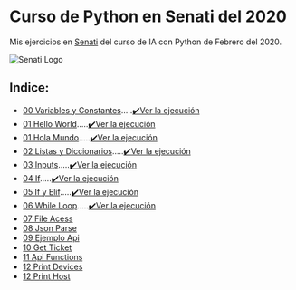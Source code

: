# Curso de Python en Senati del 2020
Mis ejercicios en [Senati](https://www.senati.edu.pe) del curso de IA con Python de Febrero del 2020.

![Senati Logo](https://logosave.com/images/large/common/02/senati-vector-logo-download-free.png)

## Indice:
- [00 Variables y Constantes](./00_constante_variables.py).....[✔️Ver la ejecución]()
- [01 Hello World](./01_hellow_world.py).....[✔️Ver la ejecución]()
- [01 Hola Mundo](./01_hola-mundo.py).....[✔️Ver la ejecución]()
- [02 Listas y Diccionarios](./02_list_dicts.py ).....[✔️Ver la ejecución]()
- [03 Inputs](./03_personal-info.py ).....[✔️Ver la ejecución]()
- [04 If](./04_if-notas.py ).....[✔️Ver la ejecución]()
- [05 If y Elif](./05_if-elif-notas.py).....[✔️Ver la ejecución]()
- [06 While Loop](./06_while_loop.py ).....[✔️Ver la ejecución]()
- [07 File Acess](./07_file-access.py)
- [08 Json Parse](./08_json-parse.py )
- [09 Ejemplo Api](./09_Ejemplo_Api.py)
- [10 Get Ticket](./10_get_ticket.py)
- [11 Api Functions](./11_my_apic_em_functions.py)
- [12 Print Devices](./12_print_devices.py)
- [12 Print Host](./13_print_hosts.py)

